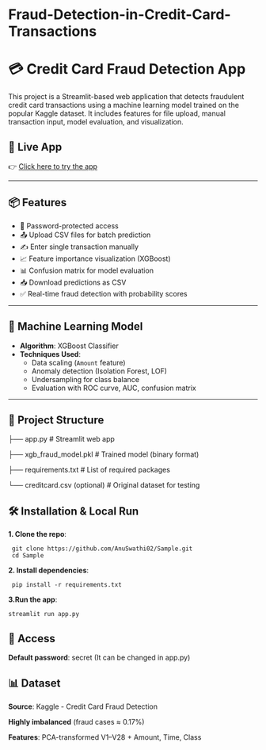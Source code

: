 # Fraud-Detection-in-Credit-Card-Transactions
# 💳 Credit Card Fraud Detection App

This project is a Streamlit-based web application that detects fraudulent credit card transactions using a machine learning model trained on the popular Kaggle dataset. It includes features for file upload, manual transaction input, model evaluation, and visualization.

## 🚀 Live App

👉 [Click here to try the app](https://sample-6hddxzvngpvwfxzp2gr3kv.streamlit.app/)  

---

## 📦 Features

- 🔐 Password-protected access
- 📤 Upload CSV files for batch prediction
- ✍️ Enter single transaction manually
- 📈 Feature importance visualization (XGBoost)
- 📊 Confusion matrix for model evaluation
- 📥 Download predictions as CSV
- ✅ Real-time fraud detection with probability scores

---

## 🧠 Machine Learning Model

- **Algorithm**: XGBoost Classifier
- **Techniques Used**:
  - Data scaling (`Amount` feature)
  - Anomaly detection (Isolation Forest, LOF)
  - Undersampling for class balance
  - Evaluation with ROC curve, AUC, confusion matrix

---

## 📁 Project Structure

├── app.py # Streamlit web app

├── xgb_fraud_model.pkl # Trained model (binary format)

├── requirements.txt # List of required packages

└── creditcard.csv (optional) # Original dataset for testing

## 🛠️ Installation & Local Run

**1. Clone the repo**:
   
     git clone https://github.com/AnuSwathi02/Sample.git
     cd Sample

**2. Install dependencies**:

     pip install -r requirements.txt

**3.Run the app**:

    streamlit run app.py

## 🔐 Access
**Default password**: secret (It can be changed in app.py)

## 📊 Dataset

**Source**: Kaggle - Credit Card Fraud Detection

**Highly imbalanced** (fraud cases ≈ 0.17%)

**Features**: PCA-transformed V1–V28 + Amount, Time, Class



    
